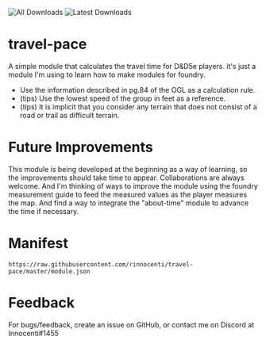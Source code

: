 ![All Downloads](https://img.shields.io/github/downloads/rinnocenti/travel-pace/total?style=for-the-badge)
![Latest Downloads](https://img.shields.io/github/downloads/rinnocenti/travel-pace/latest/total?style=for-the-badge)
# travel-pace
A simple module that calculates the travel time for D&amp;D5e players. it's just a module I'm using to learn how to make modules for foundry.

- Use the information described in pg.84 of the OGL as a calculation rule.
- (tips) Use the lowest speed of the group in feet as a reference.
- (tips) It is implicit that you consider any terrain that does not consist of a road or trail as difficult terrain.

# Future Improvements
This module is being developed at the beginning as a way of learning, so the improvements should take time to appear.
Collaborations are always welcome.
And I'm thinking of ways to improve the module using the foundry measurement guide to feed the measured values as the player measures the map.
And find a way to integrate the "about-time" module to advance the time if necessary.

# Manifest
`https://raw.githubusercontent.com/rinnocenti/travel-pace/master/module.json`

# Feedback
For bugs/feedback, create an issue on GitHub, or contact me on Discord at Innocenti#1455
